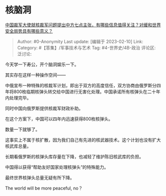 # 核脑洞
[中国裁军大使就核裁军问题提出中方七点主张，有哪些信息值得关注？对缓和世界安全局势具有哪些意义？](https://www.zhihu.com/question/560842033/answer/2884310459)

> Author: #0-Anonymity
> Last update: [编辑于 2023-02-10]
> Link:
> Category: #【答集】/军事技术与艺术
> Tag: #4-世界史/4B-政治
> 评论区:
> 泛讨论:

今天学一下寿公，开个脑洞娱乐一下。

其实存在这样一种操作空间——

中俄宣布一种特殊的核裁军计划，即出于双方的高度信任，双方协商由俄罗斯分四年将800枚临期核弹头转交给中国进行无害化处理。中国承诺所有核弹头在二十年内处理完毕。

同时中国向俄罗斯提供核裁军财政补助。

在这个方案下，中国可以四年内迅速获得800枚核弹头。

数量一下就够了。

这事实上不属于核扩散，因为我们自己有先进的核武器技术。这个计划也没有扩大核武库总量。

长期看俄罗斯的核弹头库存量在下降，也减轻了维护陈旧核武库的负担。

中国得以获得“帮助友好国家处理核弹头”的特殊能力。

最终世界核弹头总量无疑有所下降。

The world will be more peaceful, no？

